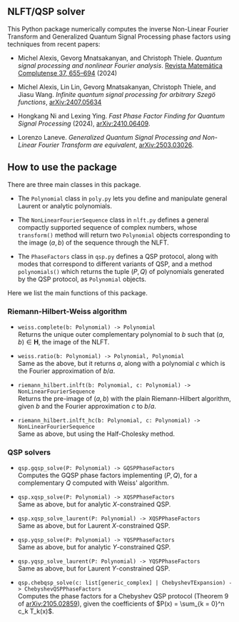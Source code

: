 ## NLFT/QSP solver

This Python package numerically computes the inverse Non-Linear Fourier Transform and Generalized Quantum Signal Processing phase factors using techniques from recent papers:

- Michel Alexis, Gevorg Mnatsakanyan, and Christoph Thiele. *Quantum signal processing
and nonlinear Fourier analysis*. [Revista Matemática Complutense 37, 655–694](https://dx.doi.org/10.1007/s13163-024-00494-5) (2024)

- Michel Alexis, Lin Lin, Gevorg Mnatsakanyan, Christoph Thiele, and Jiasu Wang. *Infinite
quantum signal processing for arbitrary Szegö functions*, [arXiv:2407.05634](https://arxiv.org/abs/2407.05634)

- Hongkang Ni and Lexing Ying. *Fast Phase Factor Finding for Quantum Signal Processing* (2024), [arXiv:2410.06409](https://arxiv.org/abs/2410.06409).

- Lorenzo Laneve. *Generalized Quantum Signal Processing and Non-Linear Fourier Transform are equivalent*, [arXiv:2503.03026](https://arxiv.org/abs/2503.03026).

## How to use the package

There are three main classes in this package.

- The `Polynomial` class in `poly.py` lets you define and manipulate general Laurent or analytic polynomials.

- The `NonLinearFourierSequence` class in `nlft.py` defines a general compactly supported sequence of complex numbers, whose `transform()` method will return two `Polynomial` objects corresponding to the image $(a, b)$ of the sequence through the NLFT.

- The `PhaseFactors` class in `qsp.py` defines a QSP protocol, along with modes that correspond to different variants of QSP, and a method `polynomials()` which returns the tuple $(P, Q)$ of polynomials generated by the QSP protocol, as `Polynomial` objects.

Here we list the main functions of this package.

### Riemann-Hilbert-Weiss algorithm

- `weiss.complete(b: Polynomial) -> Polynomial` \
Returns the unique outer complementary polynomial to $b$ such that $(a, b) \in \mathbf{H}$, the image of the NLFT.

- `weiss.ratio(b: Polynomial) -> Polynomial, Polynomial`\
Same as the above, but it returns $a$, along with a polynomial $c$ which is the Fourier approximation of $b/a$.

- `riemann_hilbert.inlft(b: Polynomial, c: Polynomial) -> NonLinearFourierSequence`\
Returns the pre-image of $(a, b)$ with the plain Riemann-Hilbert algorithm, given $b$ and the Fourier approximation $c$ to $b/a$.

- `riemann_hilbert.inlft_hc(b: Polynomial, c: Polynomial) -> NonLinearFourierSequence`\
Same as above, but using the Half-Cholesky method.

### QSP solvers

- `qsp.gqsp_solve(P: Polynomial) -> GQSPPhaseFactors`\
Computes the GQSP phase factors implementing $(P, Q)$, for a complementary $Q$ computed with Weiss' algorithm.

- `qsp.xqsp_solve(P: Polynomial) -> XQSPPhaseFactors`\
Same as above, but for analytic $X$-constrained QSP.

- `qsp.xqsp_solve_laurent(P: Polynomial) -> XQSPPhaseFactors`\
Same as above, but for Laurent $X$-constrained QSP.

- `qsp.yqsp_solve(P: Polynomial) -> YQSPPhaseFactors`\
Same as above, but for analytic $Y$-constrained QSP.

- `qsp.yqsp_solve_laurent(P: Polynomial) -> YQSPPhaseFactors`\
Same as above, but for Laurent $Y$-constrained QSP.

- `qsp.chebqsp_solve(c: list[generic_complex] | ChebyshevTExpansion) -> ChebyshevQSPPhaseFactors`\
Computes the phase factors for a Chebyshev QSP protocol (Theorem 9 of [arXiv:2105.02859](https://arxiv.org/abs/2105.02859)), given the coefficients of $P(x) = \sum_{k = 0}^n c_k T_k(x)$.
